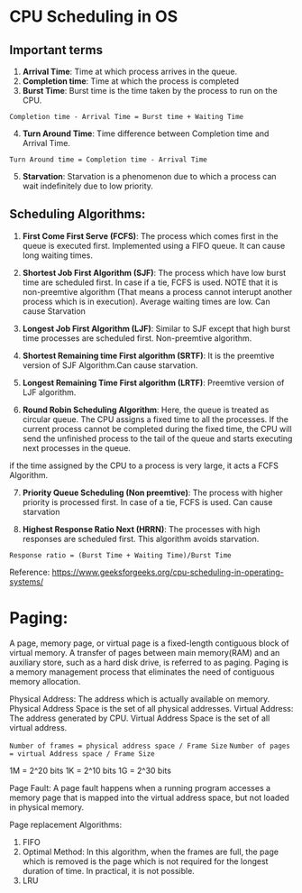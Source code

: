 # CPU Scheduling in OS

## Important terms
1) **Arrival Time**: Time at which process arrives in the queue.
2) **Completion time**: Time at which the process is completed
3) **Burst Time**: Burst time is the time taken by the process to run on the CPU.

```Completion time - Arrival Time = Burst time + Waiting Time```

4) **Turn Around Time**: Time difference between Completion time and Arrival Time.

```Turn Around time = Completion time - Arrival Time```

5) **Starvation**: Starvation is a phenomenon due to which a process can wait indefinitely due to low priority.

## Scheduling Algorithms:
1) **First Come First Serve (FCFS)**: The process which comes first in the queue is executed first. Implemented using a FIFO queue. It can cause long waiting times.

2) **Shortest Job First Algorithm (SJF)**: The process which have low burst time are scheduled first. In case if a tie, FCFS is used. NOTE that it is non-preemtive algorithm (That means a process cannot interupt another process which is in execution). Average waiting times are low. Can cause Starvation

3) **Longest Job First Algorithm (LJF)**: Similar to SJF except that high burst time processes are scheduled first. Non-preemtive algorithm.

4) **Shortest Remaining time First algorithm (SRTF)**: It is the preemtive version of SJF Algorithm.Can cause starvation.

5) **Longest Remaining Time First algorithm (LRTF)**: Preemtive version of LJF algorithm.

6) **Round Robin Scheduling Algorithm**: Here, the queue is treated as circular queue. The CPU assigns a fixed time to all the processes. If the current process cannot be completed during the fixed time, the CPU will send the unfinished process to the tail of the queue and starts executing next processes in the queue.

if the time assigned by the CPU to a process is very large, it acts a FCFS Algorithm.

7) **Priority Queue Scheduling (Non preemtive)**: The process with higher priority is processed first. In case of a tie, FCFS is used. Can cause starvation

8) **Highest Response Ratio Next (HRRN)**: The processes with high responses are scheduled first. This algorithm avoids starvation.

```Response ratio = (Burst Time + Waiting Time)/Burst Time```

Reference: <https://www.geeksforgeeks.org/cpu-scheduling-in-operating-systems/>

# Paging:
A page, memory page, or virtual page is a fixed-length contiguous block of virtual memory.
A transfer of pages between main memory(RAM) and an auxiliary store, such as a hard disk drive, is referred to as paging.
Paging is a memory management process that eliminates the need of contiguous memory allocation.

Physical Address: The address which is actually available on memory. Physical Address Space is the set of all physical addresses.
Virtual Address: The address generated by CPU. Virtual Address Space is the set of all virtual address.

```Number of frames = physical address space / Frame Size``` 
```Number of pages = virtual Address space / Frame Size```

1M = 2^20 bits
1K = 2^10 bits
1G = 2^30 bits

Page Fault: A page fault happens when a running program accesses a memory page that is mapped into the virtual address space, but not loaded in physical memory.

Page replacement Algorithms:
1) FIFO
2) Optimal Method: In this algorithm, when the frames are full, the page which is removed is the page which is not required for the longest duration of time. In practical, it is not possible.
3) LRU


